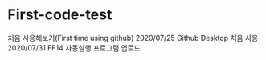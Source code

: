 # First-code-test
처음 사용해보기(First time using github)
2020/07/25
Github Desktop 처음 사용
2020/07/31
FF14 자동실행 프로그램 업로드
